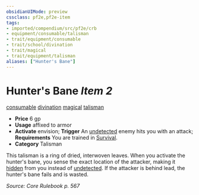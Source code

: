 ```yaml
---
obsidianUIMode: preview
cssclass: pf2e,pf2e-item
tags:
- imported/compendium/src/pf2e/crb
- equipment/consumable/talisman
- trait/equipment/consumable
- trait/school/divination
- trait/magical
- trait/equipment/talisman
aliases: ["Hunter's Bane"]
---
```

# Hunter's Bane *Item 2*  
[consumable](consumable.md)  [divination](divination.md)  [magical](magical.md)  [talisman](talisman.md)  

- **Price** 6 gp
- **Usage** affixed to armor
- **Activate** envision; **Trigger** An [undetected](conditions.md#Undetected) enemy hits you with an attack; **Requirements** You are trained in [Survival](../../skills.md#Survival).
- **Category** Talisman

This talisman is a ring of dried, interwoven leaves. When you activate the hunter's bane, you sense the exact location of the attacker, making it [hidden](conditions.md#Hidden) from you instead of [undetected](conditions.md#Undetected). If the attacker is behind lead, the hunter's bane fails and is wasted.

*Source: Core Rulebook p. 567*